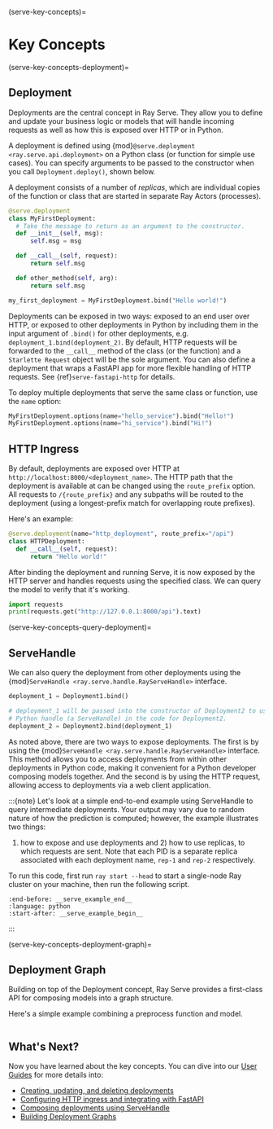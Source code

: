 (serve-key-concepts)=

# Key Concepts

(serve-key-concepts-deployment)=

## Deployment

Deployments are the central concept in Ray Serve.
They allow you to define and update your business logic or models that will handle incoming requests as well as how this is exposed over HTTP or in Python.

A deployment is defined using {mod}`@serve.deployment <ray.serve.api.deployment>` on a Python class (or function for simple use cases).
You can specify arguments to be passed to the constructor when you call `Deployment.deploy()`, shown below.

A deployment consists of a number of *replicas*, which are individual copies of the function or class that are started in separate Ray Actors (processes).

```python
@serve.deployment
class MyFirstDeployment:
  # Take the message to return as an argument to the constructor.
  def __init__(self, msg):
      self.msg = msg

  def __call__(self, request):
      return self.msg

  def other_method(self, arg):
      return self.msg

my_first_deployment = MyFirstDeployment.bind("Hello world!")
```

Deployments can be exposed in two ways: exposed to an end user over HTTP, or 
exposed to other deployments in Python by including them in the input argument of `.bind()` for other deployments,
e.g. `deployment_1.bind(deployment_2)`.
By default, HTTP requests will be forwarded to the `__call__` method of the class (or the function) and a `Starlette Request` object will be the sole argument.
You can also define a deployment that wraps a FastAPI app for more flexible handling of HTTP requests. See {ref}`serve-fastapi-http` for details.

To deploy multiple deployments that serve the same class or function, use the `name` option:

```python
MyFirstDeployment.options(name="hello_service").bind("Hello!")
MyFirstDeployment.options(name="hi_service").bind("Hi!")
```

## HTTP Ingress
By default, deployments are exposed over HTTP at `http://localhost:8000/<deployment_name>`.
The HTTP path that the deployment is available at can be changed using the `route_prefix` option.
All requests to `/{route_prefix}` and any subpaths will be routed to the deployment (using a longest-prefix match for overlapping route prefixes).

Here's an example:

```python
@serve.deployment(name="http_deployment", route_prefix="/api")
class HTTPDeployment:
  def __call__(self, request):
      return "Hello world!"
```

After binding the deployment and running Serve, it is now exposed by the HTTP server and handles requests using the specified class.
We can query the model to verify that it's working.

```python
import requests
print(requests.get("http://127.0.0.1:8000/api").text)
```

(serve-key-concepts-query-deployment)=
## ServeHandle

We can also query the deployment from other deployments using the {mod}`ServeHandle <ray.serve.handle.RayServeHandle>` interface.

```python
deployment_1 = Deployment1.bind()

# deployment_1 will be passed into the constructor of Deployment2 to use as a
# Python handle (a ServeHandle) in the code for Deployment2.
deployment_2 = Deployment2.bind(deployment_1)
```

As noted above, there are two ways to expose deployments. The first is by using the {mod}`ServeHandle <ray.serve.handle.RayServeHandle>`
interface. This method allows you to access deployments from within other deployments in Python code, making it convenient for a
Python developer composing models together. And the second is by using the HTTP request, allowing access to deployments via a web client application.

:::{note}
  Let's look at a simple end-to-end example using ServeHandle to query intermediate deployments. Your output may
  vary due to random nature of how the prediction is computed; however, the example illustrates two things:
  1) how to expose and use deployments and 2) how to use replicas, to which requests are sent. Note that each PID
  is a separate replica associated with each deployment name, `rep-1` and `rep-2` respectively.

  To run this code, first run `ray start --head` to start a single-node Ray cluster on your machine, then run the following script.

  ```{literalinclude} doc_code/create_deployment.py
  :end-before: __serve_example_end__
  :language: python
  :start-after: __serve_example_begin__
  ```
:::

(serve-key-concepts-deployment-graph)=
## Deployment Graph

Building on top of the Deployment concept, Ray Serve provides a first-class API for composing models into a graph structure.

Here's a simple example combining a preprocess function and model.

```{literalinclude} doc_code/key-concepts-deployment-graph.py
```

## What's Next?
Now you have learned about the key concepts. You can dive into our [User Guides](user-guide) for more details into:
- [Creating, updating, and deleting deployments](managing-deployments)
- [Configuring HTTP ingress and integrating with FastAPI](http-guide)
- [Composing deployments using ServeHandle](handle-guide)
- [Building Deployment Graphs](deployment-graph)
